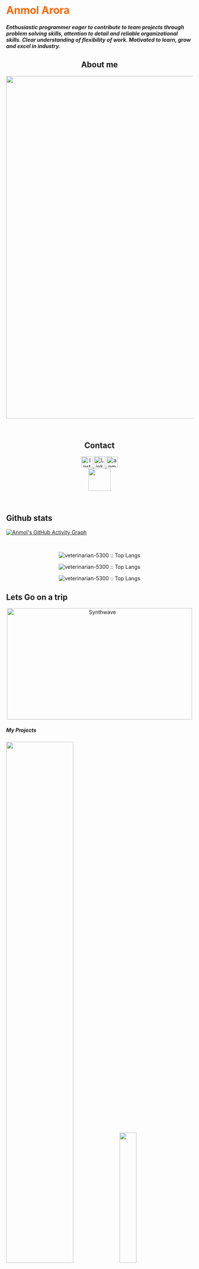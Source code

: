<h1 style="color:#ff6600"> Anmol Arora </h1>
<h5 > Enthusiastic programmer eager to contribute to team projects through problem solving skills, attention to detail and 
reliable organizational skills. Clear understanding of flexibility of work. Motivated to learn, grow and excel in 
industry.
</h5>

<h2 align="center">About me</h2>
<p align="center">
<img  width=726px height=923px src="https://user-images.githubusercontent.com/55941110/135020958-8acdcfa9-a3e9-498c-b9e1-d5617671d215.PNG" />
</p>
<br>
<h2 align="center">Contact</h2>



<p align="center">
  <a href="https://www.instagram.com/anmolarora_kind/">
    <img src="https://www.vectorlogo.zone/logos/instagram/instagram-tile.svg" alt="Instagram@anmolarora_kind" height="30" width="30">
  </a> 
  <a href="https://www.linkedin.com/in/anmol-arora-337860143">
    <img src="https://www.vectorlogo.zone/logos/linkedin/linkedin-icon.svg" alt="LinkedIn Profile @ Anmol Arora" height="30" width="30">
  </a>
  <a href="mailto:anmolaroa5300@gmail.com">
    <img src="https://www.vectorlogo.zone/logos/gmail/gmail-tile.svg" alt="anmolarora5300@gmail.com" height="30" width="30">
  </a>
  <br>
  <a href="https://riddlen.netlify.app/about.html">
    <img src="https://user-images.githubusercontent.com/55941110/135037780-ddf49ee0-2089-4925-b2c4-54592474b3b0.png" height="60" width="60">
  </a>
</p>
<br>
<h2 align="left">Github stats </h2>

[![Anmol's GitHub Activity Graph](https://activity-graph.herokuapp.com/graph?username=veterinarian-5300&theme=tokyonight)]() 

<br>
<p align="center"><img src="https://github-readme-stats.vercel.app/api?username=veterinarian-5300&show_icons=true&theme=synthwave" alt="veterinarian-5300 :: Top Langs" /></p>
<p align="center"><img src="https://github-readme-streak-stats.herokuapp.com/?user=veterinarian-5300&theme=tokyonight" alt="veterinarian-5300 :: Top Langs" /></p>
<p align="center"><img src="https://github-readme-stats.vercel.app/api/top-langs/?username=veterinarian-5300&langs_count=10&theme=tokyonight&layout=compact" alt="veterinarian-5300 :: Top Langs" /></p>
<h2 aligh="center"> Lets Go on a trip </h2>
<p align="center"><img src="https://thumbs.gfycat.com/GoodnaturedFondGaur-size_restricted.gif" alt="Synthwave" height="300" width="500"></p>

<h5> My Projects </h5>  
<a href="https://riddlen.netlify.app/">
    <img src="https://user-images.githubusercontent.com/55941110/135035295-d9e5f98a-df2b-4230-bc29-6ba89446278c.png" width="60%"></a>
<a  href="https://festive-shirley-a1c896.netlify.app/">
    <img src="https://user-images.githubusercontent.com/55941110/135035297-ebb79d90-40a5-413c-9119-4719a2baf769.png" width="30%"></a><br>
<a href="https://nostalgic-saha-aad216.netlify.app/">
    <img  src="https://user-images.githubusercontent.com/55941110/135035371-daed1b04-256e-4a84-8d61-f7d4fb321846.png" height="300"></a>



